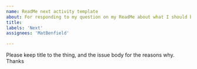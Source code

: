 ```yaml
---
name: ReadMe next activity template
about: For responding to my question on my ReadMe about what I should be doing next.
title: 
labels: 'Next'
assignees: 'MatBenfield'

---
```


Please keep title to the thing, and the issue body for the reasons why. Thanks

